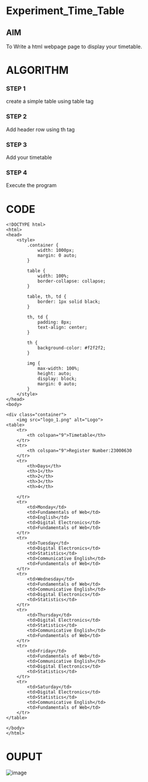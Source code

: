 # Experiment_Time_Table

## AIM
To Write a html webpage page to display your timetable.

# ALGORITHM
### STEP 1
create a simple table using table tag
### STEP 2
Add header row using th tag
### STEP 3
Add your timetable
### STEP 4
Execute the program

# CODE
```
<!DOCTYPE html>
<html>
<head>
    <style>
        .container {
            width: 1000px; 
            margin: 0 auto; 
        }

        table {
            width: 100%;
            border-collapse: collapse;
        }

        table, th, td {
            border: 1px solid black;
        }

        th, td {
            padding: 8px;
            text-align: center;
        }

        th {
            background-color: #f2f2f2;
        }

        img {
            max-width: 100%; 
            height: auto; 
            display: block; 
            margin: 0 auto; 
        }
    </style>
</head>
<body>

<div class="container">
    <img src="logo_1.png" alt="Logo">
<table>
    <tr>
        <th colspan="9">Timetable</th>
    </tr>
    <tr>
        <th colspan="9">Register Number:23000630
    </tr>
    <tr>
        <th>Days</th>
        <th>1</th>
        <th>2</th>
        <th>3</th>
        <th>4</th>
        
    </tr>
    <tr>
        <td>Monday</td>
        <td>Fundamentals of Web</td>
        <td>English</td>
        <td>Digital Electronics</td>
        <td>Fundamentals of Web</td>
    </tr>
    <tr>
        <td>Tuesday</td>
        <td>Digital Electronics</td>
        <td>Statistics</td>
        <td>Communicative English</td>
        <td>Fundamentals of Web</td>
    </tr>
    <tr>
        <td>Wednesday</td>
        <td>Fundamentals of Web</td>
        <td>Communicative English</td>
        <td>Digital Electronics</td>
        <td>Statistics</td>
    </tr>
    <tr>
        <td>Thursday</td>
        <td>Digital Electronics</td>
        <td>Statistics</td>
        <td>Communicative English</td>
        <td>Fundamentals of Web</td>
    </tr>
    <tr>
        <td>Friday</td>
        <td>Fundamentals of Web</td>
        <td>Communicative English</td>
        <td>Digital Electronics</td>
        <td>Statistics</td>
    </tr>
    <tr>
        <td>Saturday</td>
        <td>Digital Electronics</td>
        <td>Statistics</td>
        <td>Communicative English</td>
        <td>Fundamentals of Web</td>
    </tr>
</table>

</body>
</html>
```

# OUPUT
![image](https://github.com/Harish2404lll/timetable/assets/141472096/d3e7851f-ac54-438c-9a57-fa8fead8fd33)

